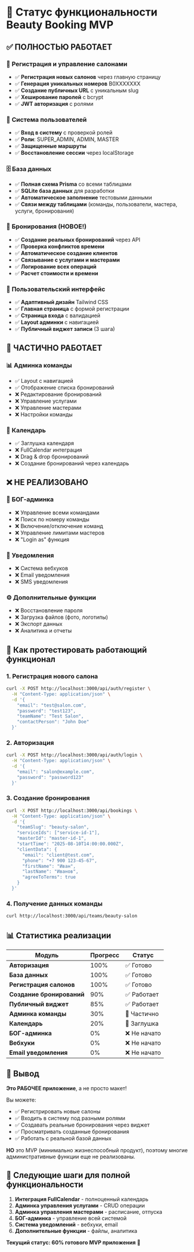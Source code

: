 # 🎯 Статус функциональности Beauty Booking MVP

## ✅ **ПОЛНОСТЬЮ РАБОТАЕТ**

### 🏪 **Регистрация и управление салонами**
- ✅ **Регистрация новых салонов** через главную страницу
- ✅ **Генерация уникальных номеров** B0XXXXXXX  
- ✅ **Создание публичных URL** с уникальным slug
- ✅ **Хеширование паролей** с bcrypt
- ✅ **JWT авторизация** с ролями

### 👤 **Система пользователей**
- ✅ **Вход в систему** с проверкой ролей
- ✅ **Роли**: SUPER_ADMIN, ADMIN, MASTER
- ✅ **Защищенные маршруты**
- ✅ **Восстановление сессии** через localStorage

### 🗄️ **База данных**
- ✅ **Полная схема Prisma** со всеми таблицами
- ✅ **SQLite база данных** для разработки
- ✅ **Автоматическое заполнение** тестовыми данными
- ✅ **Связи между таблицами** (команды, пользователи, мастера, услуги, бронирования)

### 📅 **Бронирования (НОВОЕ!)**
- ✅ **Создание реальных бронирований** через API
- ✅ **Проверка конфликтов времени**
- ✅ **Автоматическое создание клиентов**
- ✅ **Связывание с услугами и мастерами**
- ✅ **Логирование всех операций**
- ✅ **Расчет стоимости и времени**

### 🎨 **Пользовательский интерфейс**
- ✅ **Адаптивный дизайн** Tailwind CSS
- ✅ **Главная страница** с формой регистрации
- ✅ **Страница входа** с валидацией
- ✅ **Layout админки** с навигацией
- ✅ **Публичный виджет записи** (3 шага)

## 🚧 **ЧАСТИЧНО РАБОТАЕТ**

### 📊 **Админка команды**
- ✅ Layout с навигацией
- ✅ Отображение списка бронирований  
- ❌ Редактирование бронирований
- ❌ Управление услугами
- ❌ Управление мастерами
- ❌ Настройки команды

### 📅 **Календарь**
- ✅ Заглушка календаря
- ❌ FullCalendar интеграция
- ❌ Drag & drop бронирований
- ❌ Создание бронирований через календарь

## ❌ **НЕ РЕАЛИЗОВАНО**

### 👑 **БОГ-админка**
- ❌ Управление всеми командами
- ❌ Поиск по номеру команды
- ❌ Включение/отключение команд
- ❌ Управление лимитами мастеров
- ❌ "Login as" функция

### 🔔 **Уведомления**
- ❌ Система вебхуков
- ❌ Email уведомления
- ❌ SMS уведомления

### ⚙️ **Дополнительные функции**
- ❌ Восстановление пароля
- ❌ Загрузка файлов (фото, логотипы)
- ❌ Экспорт данных
- ❌ Аналитика и отчеты

## 🧪 **Как протестировать работающий функционал**

### 1. **Регистрация нового салона**
```bash
curl -X POST http://localhost:3000/api/auth/register \
  -H "Content-Type: application/json" \
  -d '{
    "email": "test@salon.com",
    "password": "test123",
    "teamName": "Test Salon",
    "contactPerson": "John Doe"
  }'
```

### 2. **Авторизация**
```bash
curl -X POST http://localhost:3000/api/auth/login \
  -H "Content-Type: application/json" \
  -d '{
    "email": "salon@example.com",
    "password": "password123"
  }'
```

### 3. **Создание бронирования**
```bash
curl -X POST http://localhost:3000/api/bookings \
  -H "Content-Type: application/json" \
  -d '{
    "teamSlug": "beauty-salon",
    "serviceIds": ["service-id-1"],
    "masterId": "master-id-1", 
    "startTime": "2025-08-10T14:00:00.000Z",
    "clientData": {
      "email": "client@test.com",
      "phone": "+7 900 123-45-67",
      "firstName": "Иван",
      "lastName": "Иванов",
      "agreeToTerms": true
    }
  }'
```

### 4. **Получение данных команды**
```bash
curl http://localhost:3000/api/teams/beauty-salon
```

## 📊 **Статистика реализации**

| Модуль | Прогресс | Статус |
|--------|----------|---------|
| **Авторизация** | 100% | ✅ Готово |
| **База данных** | 100% | ✅ Готово |
| **Регистрация салонов** | 100% | ✅ Готово |
| **Создание бронирований** | 90% | ✅ Работает |
| **Публичный виджет** | 85% | ✅ Работает |
| **Админка команды** | 30% | 🚧 Частично |
| **Календарь** | 20% | 🚧 Заглушка |
| **БОГ-админка** | 0% | ❌ Не начато |
| **Вебхуки** | 0% | ❌ Не начато |
| **Email уведомления** | 0% | ❌ Не начато |

## 🎯 **Вывод**

**Это РАБОЧЕЕ приложение**, а не просто макет! 

Вы можете:
- ✅ Регистрировать новые салоны
- ✅ Входить в систему под разными ролями  
- ✅ Создавать реальные бронирования через виджет
- ✅ Просматривать созданные бронирования
- ✅ Работать с реальной базой данных

**НО** это MVP (минимально жизнеспособный продукт), поэтому многие административные функции еще не реализованы.

## 🚀 **Следующие шаги для полной функциональности**

1. **Интеграция FullCalendar** - полноценный календарь
2. **Админка управления услугами** - CRUD операции
3. **Админка управления мастерами** - расписание, отпуска
4. **БОГ-админка** - управление всей системой
5. **Система уведомлений** - вебхуки, email
6. **Дополнительные функции** - файлы, аналитика

**Текущий статус: 60% готового MVP приложения** 🎉